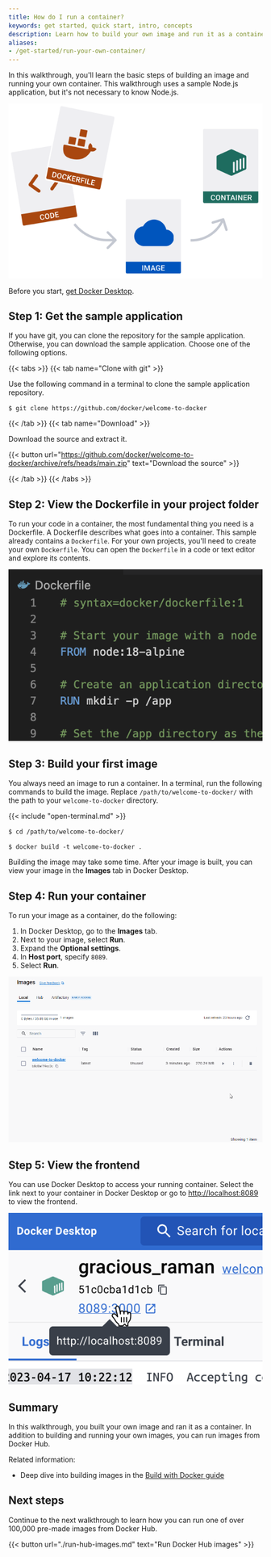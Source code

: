 ```yaml
---
title: How do I run a container?
keywords: get started, quick start, intro, concepts
description: Learn how to build your own image and run it as a container
aliases:
- /get-started/run-your-own-container/
---
```


In this walkthrough, you'll learn the basic steps of building an image and running your own container. This walkthrough uses a sample Node.js application, but it's not necessary to know Node.js.

![Running an image in Docker Desktop](images/getting-started-run-intro.png?w=400)

Before you start, [get Docker Desktop](../../get-docker.md).

## Step 1: Get the sample application

If you have git, you can clone the repository for the sample application. Otherwise, you can download the sample application. Choose one of the following options.

{{< tabs >}}
{{< tab name="Clone with git" >}}

Use the following command in a terminal to clone the sample application repository.

```console
$ git clone https://github.com/docker/welcome-to-docker
```

{{< /tab >}}
{{< tab name="Download" >}}

Download the source and extract it.

{{< button url="https://github.com/docker/welcome-to-docker/archive/refs/heads/main.zip" text="Download the source" >}}

{{< /tab >}}
{{< /tabs >}}

## Step 2: View the Dockerfile in your project folder

To run your code in a container, the most fundamental thing you need is a
Dockerfile. A Dockerfile describes what goes into a container. This sample already contains a `Dockerfile`. For your own projects, you'll need to create your own `Dockerfile`. You can open the `Dockerfile` in a code or text editor and explore its contents.

![Viewing Dockefile contents](images/getting-started-dockerfile.png?w=400)

## Step 3: Build your first image

You always need an image to run a container. In a terminal, run the following commands to build the image. Replace `/path/to/welcome-to-docker/` with the path to your `welcome-to-docker` directory.

{{< include "open-terminal.md" >}}

```console
$ cd /path/to/welcome-to-docker/
```
```console
$ docker build -t welcome-to-docker .
```

Building the image may take some time. After your image is built, you can view your image in the **Images** tab in Docker Desktop.

## Step 4: Run your container

To run your image as a container, do the following:

1. In Docker Desktop, go to the **Images** tab.
2. Next to your image, select **Run**.
3. Expand the **Optional settings**.
4. In **Host port**, specify `8089`.
5. Select **Run**.

![Running an image in Docker Desktop](images/getting-started-run-image.gif?w=400&border=true)

## Step 5: View the frontend

You can use Docker Desktop to access your running container. Select the link next to your container in Docker Desktop or go to [http://localhost:8089](http://localhost:8089) to view the frontend.

![Selecting the container link](images/getting-started-frontend-2.png?w=300&border=true)

## Summary

In this walkthrough, you built your own image and ran it as a container. In addition to building and running your own images, you can run images from Docker Hub.

Related information:

- Deep dive into building images in the [Build with Docker guide](../../build/guide/_index.md)

## Next steps

Continue to the next walkthrough to learn how you can run one of over 100,000 pre-made images from Docker Hub.

{{< button url="./run-hub-images.md" text="Run Docker Hub images" >}}
